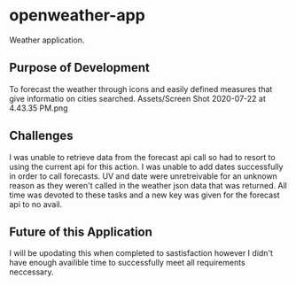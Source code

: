 # openweather-app
Weather application. 

## Purpose of Development
To forecast the weather through icons and easily defined measures that give informatio on cities searched. 
Assets/Screen Shot 2020-07-22 at 4.43.35 PM.png

## Challenges
I was unable to retrieve data from the forecast api call so had to resort to using the current api for this action. 
I was unable to add dates successfully in order to call forecasts.
UV and date were unretreivable for an unknown reason as they weren't called in the weather json data that was returned. 
All time was devoted to these tasks and a new key was given for the forecast api to no avail. 

## Future of this Application 
I will be upodating this when completed to sastisfaction however I didn't have enough availible time to successfully meet all requirements neccessary.

